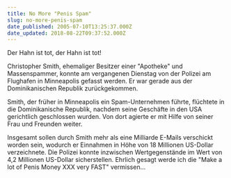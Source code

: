 ```yaml
---
title: No More "Penis Spam"
slug: no-more-penis-spam
date_published: 2005-07-10T13:25:37.000Z
date_updated: 2018-08-22T09:37:52.000Z
---
```


Der Hahn ist tot, der Hahn ist tot!

Christopher Smith, ehemaliger Besitzer einer "Apotheke" und Massenspammer, konnte am vergangenen Dienstag von der Polizei am Flughafen in Minneapolis gefasst werden. Er war gerade aus der Dominikanischen Republik zurückgekommen.

Smith, der früher in Minneapolis ein Spam-Unternehmen führte, flüchtete in die Dominikanische Republik, nachdem seine Geschäfte in den USA gerichtlich geschlossen wurden. Von dort agierte er mit Hilfe von seiner Frau und Freunden weiter.

Insgesamt sollen durch Smith mehr als eine Milliarde E-Mails verschickt worden sein, wodurch er Einnahmen in Höhe von 18 Millionen US-Dollar verzeichnete. Die Polizei konnte inzwischen Wertgegenstände im Wert von 4,2 Millionen US-Dollar sicherstellen.
Ehrlich gesagt werde ich die "Make a lot of Penis Money XXX very FAST" vermissen... 
